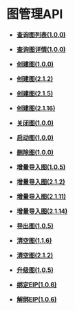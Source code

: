 # 图管理API<a name="ges_03_0015"></a>

-   **[查询图列表\(1.0.0\)](查询图列表(1-0-0).md)**  

-   **[查询图详情\(1.0.0\)](查询图详情(1-0-0).md)**  

-   **[创建图\(1.0.0\)](创建图(1-0-0).md)**  

-   **[创建图\(2.1.2\)](创建图(2-1-2).md)**  

-   **[创建图\(2.1.5\)](创建图(2-1-5).md)**  

-   **[创建图\(2.1.16\)](创建图(2-1-16).md)**  

-   **[关闭图\(1.0.0\)](关闭图(1-0-0).md)**  

-   **[启动图\(1.0.0\)](启动图(1-0-0).md)**  

-   **[删除图\(1.0.0\)](删除图(1-0-0).md)**  

-   **[增量导入图\(1.0.5\)](增量导入图(1-0-5).md)**  

-   **[增量导入图\(2.1.2\)](增量导入图(2-1-2).md)**  

-   **[增量导入图\(2.1.11\)](增量导入图(2-1-11).md)**  

-   **[增量导入图\(2.1.14\)](增量导入图(2-1-14).md)**  

-   **[导出图\(1.0.5\)](导出图(1-0-5).md)**  

-   **[清空图\(1.1.6\)](清空图(1-1-6).md)**  

-   **[清空图\(2.1.2\)](清空图(2-1-2).md)**  

-   **[升级图\(1.0.5\)](升级图(1-0-5).md)**  

-   **[绑定EIP\(1.0.6\)](绑定EIP(1-0-6).md)**  

-   **[解绑EIP\(1.0.6\)](解绑EIP(1-0-6).md)**  



